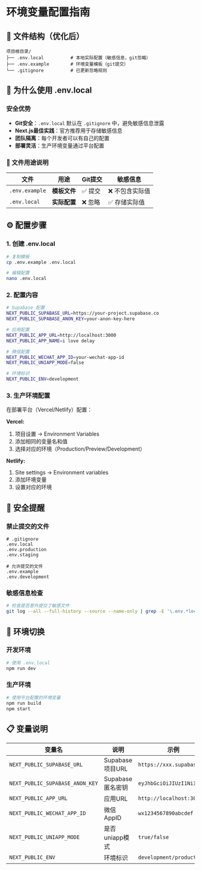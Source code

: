 # 环境变量配置指南

## 📁 文件结构（优化后）

```
项目根目录/
├── .env.local          # 本地实际配置（敏感信息，git忽略）
├── .env.example        # 环境变量模板（git提交）
└── .gitignore          # 已更新忽略规则
```

## 🔐 为什么使用 .env.local

### 安全优势
- **Git安全**：`.env.local` 默认在 `.gitignore` 中，避免敏感信息泄露
- **Next.js最佳实践**：官方推荐用于存储敏感信息
- **团队隔离**：每个开发者可以有自己的配置
- **部署灵活**：生产环境变量通过平台配置

### 🎯 文件用途说明

| 文件 | 用途 | Git提交 | 敏感信息 |
|------|------|---------|----------|
| `.env.example` | **模板文件** | ✅ 提交 | ❌ 不包含实际值 |
| `.env.local` | **实际配置** | ❌ 忽略 | ✅ 存储实际值 |

## ⚙️ 配置步骤

### 1. 创建 .env.local

```bash
# 复制模板
cp .env.example .env.local

# 编辑配置
nano .env.local
```

### 2. 配置内容

```bash
# Supabase 配置
NEXT_PUBLIC_SUPABASE_URL=https://your-project.supabase.co
NEXT_PUBLIC_SUPABASE_ANON_KEY=your-anon-key-here

# 应用配置
NEXT_PUBLIC_APP_URL=http://localhost:3000
NEXT_PUBLIC_APP_NAME=i love delay

# 微信配置
NEXT_PUBLIC_WECHAT_APP_ID=your-wechat-app-id
NEXT_PUBLIC_UNIAPP_MODE=false

# 环境标识
NEXT_PUBLIC_ENV=development
```

### 3. 生产环境配置

在部署平台（Vercel/Netlify）配置：

**Vercel:**
1. 项目设置 → Environment Variables
2. 添加相同的变量名和值
3. 选择对应的环境（Production/Preview/Development）

**Netlify:**
1. Site settings → Environment variables
2. 添加环境变量
3. 设置对应的环境

## 🚨 安全提醒

### 禁止提交的文件
```gitignore
# .gitignore
.env.local
.env.production
.env.staging

# 允许提交的文件
.env.example
.env.development
```

### 敏感信息检查
```bash
# 检查是否意外提交了敏感文件
git log --all --full-history --source --name-only | grep -E '\.env.*local'
```

## 🔄 环境切换

### 开发环境
```bash
# 使用 .env.local
npm run dev
```

### 生产环境
```bash
# 使用平台配置的环境变量
npm run build
npm start
```

## 📋 变量说明

| 变量名 | 说明 | 示例 |
|--------|------|------|
| `NEXT_PUBLIC_SUPABASE_URL` | Supabase项目URL | `https://xxx.supabase.co` |
| `NEXT_PUBLIC_SUPABASE_ANON_KEY` | Supabase匿名密钥 | `eyJhbGciOiJIUzI1NiIs...` |
| `NEXT_PUBLIC_APP_URL` | 应用URL | `http://localhost:3000` |
| `NEXT_PUBLIC_WECHAT_APP_ID` | 微信AppID | `wx1234567890abcdef` |
| `NEXT_PUBLIC_UNIAPP_MODE` | 是否uniapp模式 | `true/false` |
| `NEXT_PUBLIC_ENV` | 环境标识 | `development/production` |